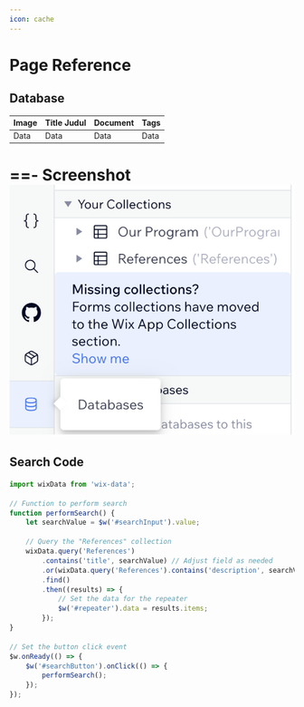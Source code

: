 ```yaml
---
icon: cache
---
```


# Page Reference

## Database

Image  | Title Judul | Document | Tags
---    | ---         | ---      | ---
Data   | Data        | Data     | Data




==- Screenshot
![](/static/database.png)
===


## Search Code

```js
import wixData from 'wix-data';

// Function to perform search
function performSearch() {
    let searchValue = $w('#searchInput').value;

    // Query the "References" collection
    wixData.query('References')
        .contains('title', searchValue) // Adjust field as needed
        .or(wixData.query('References').contains('description', searchValue))
        .find()
        .then((results) => {
            // Set the data for the repeater
            $w('#repeater').data = results.items;
        });
}

// Set the button click event
$w.onReady(() => {
    $w('#searchButton').onClick(() => {
        performSearch();
    });
});
```